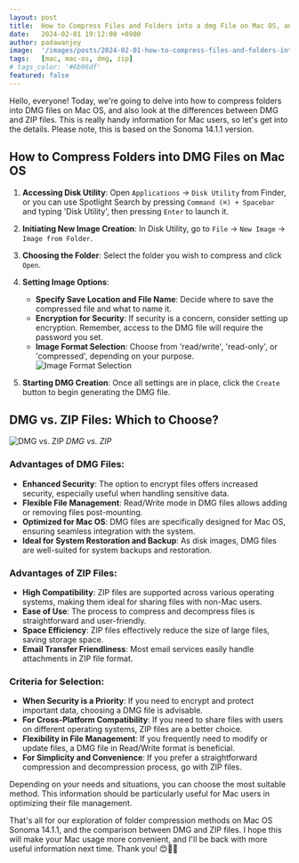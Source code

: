 ```yaml
---
layout: post
title:  How to Compress Files and Folders into a dmg File on Mac OS, and a Comparison Between dmg and zip Files
date:   2024-02-01 19:12:00 +0900
author: padawanjoy
image:  '/images/posts/2024-02-01-how-to-compress-files-and-folders-into-a-dmg-file-on-mac-os/01.png'
tags:   [mac, mac-os, dmg, zip]
# tags_color: '#6b96df'
featured: false
---
```

Hello, everyone! Today, we're going to delve into how to compress folders into DMG files on Mac OS, and also look at the differences between DMG and ZIP files. This is really handy information for Mac users, so let's get into the details. Please note, this is based on the Sonoma 14.1.1 version.

## How to Compress Folders into DMG Files on Mac OS
1. **Accessing Disk Utility**: Open `Applications` → `Disk Utility` from Finder, or you can use Spotlight Search by pressing `Command (⌘) + Spacebar` and typing 'Disk Utility', then pressing `Enter` to launch it.

2. **Initiating New Image Creation**: In Disk Utility, go to `File` → `New Image` → `Image from Folder`.

3. **Choosing the Folder**: Select the folder you wish to compress and click `Open`.

4. **Setting Image Options**:
   - **Specify Save Location and File Name**: Decide where to save the compressed file and what to name it.
   - **Encryption for Security**: If security is a concern, consider setting up encryption. Remember, access to the DMG file will require the password you set.
   - **Image Format Selection**: Choose from 'read/write', 'read-only', or 'compressed', depending on your purpose.
    ![Image Format Selection]({{site.baseurl}}/images/posts/2024-02-01-how-to-compress-files-and-folders-into-a-dmg-file-on-mac-os/02.png)
   

5. **Starting DMG Creation**: Once all settings are in place, click the `Create` button to begin generating the DMG file.

## DMG vs. ZIP Files: Which to Choose?

![DMG vs. ZIP]({{site.baseurl}}/images/posts/2024-02-01-how-to-compress-files-and-folders-into-a-dmg-file-on-mac-os/03.png)
*DMG vs. ZIP*

### Advantages of DMG Files:
- **Enhanced Security**: The option to encrypt files offers increased security, especially useful when handling sensitive data.
- **Flexible File Management**: Read/Write mode in DMG files allows adding or removing files post-mounting.
- **Optimized for Mac OS**: DMG files are specifically designed for Mac OS, ensuring seamless integration with the system.
- **Ideal for System Restoration and Backup**: As disk images, DMG files are well-suited for system backups and restoration.

### Advantages of ZIP Files:
- **High Compatibility**: ZIP files are supported across various operating systems, making them ideal for sharing files with non-Mac users.
- **Ease of Use**: The process to compress and decompress files is straightforward and user-friendly.
- **Space Efficiency**: ZIP files effectively reduce the size of large files, saving storage space.
- **Email Transfer Friendliness**: Most email services easily handle attachments in ZIP file format.

### Criteria for Selection:
- **When Security is a Priority**: If you need to encrypt and protect important data, choosing a DMG file is advisable.
- **For Cross-Platform Compatibility**: If you need to share files with users on different operating systems, ZIP files are a better choice.
- **Flexibility in File Management**: If you frequently need to modify or update files, a DMG file in Read/Write format is beneficial.
- **For Simplicity and Convenience**: If you prefer a straightforward compression and decompression process, go with ZIP files.

Depending on your needs and situations, you can choose the most suitable method. This information should be particularly useful for Mac users in optimizing their file management. 

That's all for our exploration of folder compression methods on Mac OS Sonoma 14.1.1, and the comparison between DMG and ZIP files. I hope this will make your Mac usage more convenient, and I'll be back with more useful information next time. Thank you! 😊👋🏻
